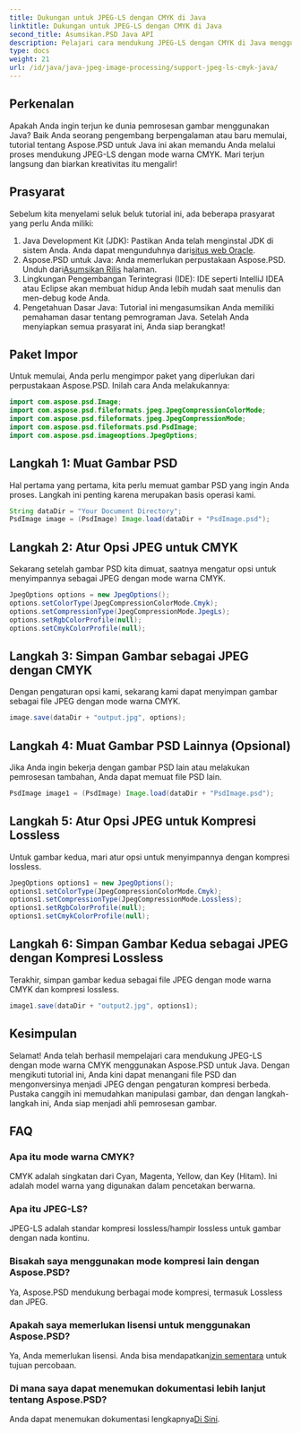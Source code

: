 ```yaml
---
title: Dukungan untuk JPEG-LS dengan CMYK di Java
linktitle: Dukungan untuk JPEG-LS dengan CMYK di Java
second_title: Asumsikan.PSD Java API
description: Pelajari cara mendukung JPEG-LS dengan CMYK di Java menggunakan Aspose.PSD. Ikuti panduan langkah demi langkah kami untuk pemrosesan dan konversi gambar yang mudah.
type: docs
weight: 21
url: /id/java/java-jpeg-image-processing/support-jpeg-ls-cmyk-java/
---
```

## Perkenalan
Apakah Anda ingin terjun ke dunia pemrosesan gambar menggunakan Java? Baik Anda seorang pengembang berpengalaman atau baru memulai, tutorial tentang Aspose.PSD untuk Java ini akan memandu Anda melalui proses mendukung JPEG-LS dengan mode warna CMYK. Mari terjun langsung dan biarkan kreativitas itu mengalir!
## Prasyarat
Sebelum kita menyelami seluk beluk tutorial ini, ada beberapa prasyarat yang perlu Anda miliki:
1.  Java Development Kit (JDK): Pastikan Anda telah menginstal JDK di sistem Anda. Anda dapat mengunduhnya dari[situs web Oracle](https://www.oracle.com/java/technologies/javase-downloads.html).
2.  Aspose.PSD untuk Java: Anda memerlukan perpustakaan Aspose.PSD. Unduh dari[Asumsikan Rilis](https://releases.aspose.com/psd/java/) halaman.
3. Lingkungan Pengembangan Terintegrasi (IDE): IDE seperti IntelliJ IDEA atau Eclipse akan membuat hidup Anda lebih mudah saat menulis dan men-debug kode Anda.
4. Pengetahuan Dasar Java: Tutorial ini mengasumsikan Anda memiliki pemahaman dasar tentang pemrograman Java.
Setelah Anda menyiapkan semua prasyarat ini, Anda siap berangkat!
## Paket Impor
Untuk memulai, Anda perlu mengimpor paket yang diperlukan dari perpustakaan Aspose.PSD. Inilah cara Anda melakukannya:
```java
import com.aspose.psd.Image;
import com.aspose.psd.fileformats.jpeg.JpegCompressionColorMode;
import com.aspose.psd.fileformats.jpeg.JpegCompressionMode;
import com.aspose.psd.fileformats.psd.PsdImage;
import com.aspose.psd.imageoptions.JpegOptions;
```
## Langkah 1: Muat Gambar PSD
Hal pertama yang pertama, kita perlu memuat gambar PSD yang ingin Anda proses. Langkah ini penting karena merupakan basis operasi kami.
```java
String dataDir = "Your Document Directory";
PsdImage image = (PsdImage) Image.load(dataDir + "PsdImage.psd");
```

## Langkah 2: Atur Opsi JPEG untuk CMYK
Sekarang setelah gambar PSD kita dimuat, saatnya mengatur opsi untuk menyimpannya sebagai JPEG dengan mode warna CMYK.
```java
JpegOptions options = new JpegOptions();
options.setColorType(JpegCompressionColorMode.Cmyk);
options.setCompressionType(JpegCompressionMode.JpegLs);
options.setRgbColorProfile(null);
options.setCmykColorProfile(null);
```

## Langkah 3: Simpan Gambar sebagai JPEG dengan CMYK
Dengan pengaturan opsi kami, sekarang kami dapat menyimpan gambar sebagai file JPEG dengan mode warna CMYK.
```java
image.save(dataDir + "output.jpg", options);
```
## Langkah 4: Muat Gambar PSD Lainnya (Opsional)
Jika Anda ingin bekerja dengan gambar PSD lain atau melakukan pemrosesan tambahan, Anda dapat memuat file PSD lain.
```java
PsdImage image1 = (PsdImage) Image.load(dataDir + "PsdImage.psd");
```
## Langkah 5: Atur Opsi JPEG untuk Kompresi Lossless
Untuk gambar kedua, mari atur opsi untuk menyimpannya dengan kompresi lossless.
```java
JpegOptions options1 = new JpegOptions();
options1.setColorType(JpegCompressionColorMode.Cmyk);
options1.setCompressionType(JpegCompressionMode.Lossless);
options1.setRgbColorProfile(null);
options1.setCmykColorProfile(null);
```
## Langkah 6: Simpan Gambar Kedua sebagai JPEG dengan Kompresi Lossless
Terakhir, simpan gambar kedua sebagai file JPEG dengan mode warna CMYK dan kompresi lossless.
```java
image1.save(dataDir + "output2.jpg", options1);
```
## Kesimpulan
Selamat! Anda telah berhasil mempelajari cara mendukung JPEG-LS dengan mode warna CMYK menggunakan Aspose.PSD untuk Java. Dengan mengikuti tutorial ini, Anda kini dapat menangani file PSD dan mengonversinya menjadi JPEG dengan pengaturan kompresi berbeda. Pustaka canggih ini memudahkan manipulasi gambar, dan dengan langkah-langkah ini, Anda siap menjadi ahli pemrosesan gambar.
## FAQ
### Apa itu mode warna CMYK?
CMYK adalah singkatan dari Cyan, Magenta, Yellow, dan Key (Hitam). Ini adalah model warna yang digunakan dalam pencetakan berwarna.
### Apa itu JPEG-LS?
JPEG-LS adalah standar kompresi lossless/hampir lossless untuk gambar dengan nada kontinu.
### Bisakah saya menggunakan mode kompresi lain dengan Aspose.PSD?
Ya, Aspose.PSD mendukung berbagai mode kompresi, termasuk Lossless dan JPEG.
### Apakah saya memerlukan lisensi untuk menggunakan Aspose.PSD?
 Ya, Anda memerlukan lisensi. Anda bisa mendapatkan[izin sementara](https://purchase.aspose.com/temporary-license/) untuk tujuan percobaan.
### Di mana saya dapat menemukan dokumentasi lebih lanjut tentang Aspose.PSD?
 Anda dapat menemukan dokumentasi lengkapnya[Di Sini](https://reference.aspose.com/psd/java/).
